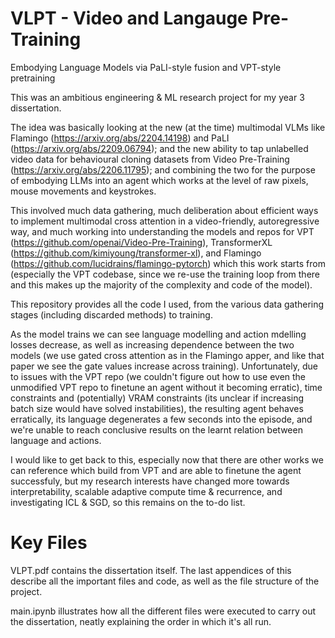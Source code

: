 # VLPT -  Video and Langauge Pre-Training
Embodying Language Models via PaLI-style fusion and VPT-style pretraining

This was an ambitious engineering & ML research project for my year 3 dissertation.

The idea was basically looking at the new (at the time) multimodal VLMs like Flamingo (https://arxiv.org/abs/2204.14198) and PaLI (https://arxiv.org/abs/2209.06794); and the new ability to tap unlabelled video data for behavioural cloning datasets from Video Pre-Training (https://arxiv.org/abs/2206.11795); and combining the two for the purpose of embodying LLMs into an agent which works at the level of raw pixels, mouse movements and keystrokes.

This involved much data gathering, much deliberation about efficient ways to implement multimodal cross attention in a video-friendly, autoregressive way, and much working into understanding the models and repos for VPT (https://github.com/openai/Video-Pre-Training), TransformerXL (https://github.com/kimiyoung/transformer-xl), and Flamingo (https://github.com/lucidrains/flamingo-pytorch) which this work starts from (especially the VPT codebase, since we re-use the training loop from there and this makes up the majority of the complexity and code of the model).

This repository provides all the code I used, from the various data gathering stages (including discarded methods) to training.

As the model trains we can see language modelling and action mdelling losses decrease, as well as increasing dependence between the two models (we use gated cross attention as in the Flamingo apper, and like that paper we see the gate values increase across training). Unfortunately, due to issues with the VPT repo (we couldn't figure out how to use even the unmodified VPT repo to finetune an agent without it becoming erratic), time constraints and (potentially) VRAM constraints (its unclear if increasing batch size would have solved instabilities), the resulting agent behaves erratically, its language degenerates a few seconds into the episode, and we're unable to reach conclusive results on the learnt relation between language and actions.

I would like to get back to this, especially now that there are other works we can reference which build from VPT and are able to finetune the agent successfuly, but my research interests have changed more towards interpretability, scalable adaptive compute time & recurrence, and investigating ICL & SGD, so this remains on the to-do list.

# Key Files

VLPT.pdf contains the dissertation itself. The last appendices of this describe all the important files and code, as well as the file structure of the project.

main.ipynb illustrates how all the different files were executed to carry out the dissertation, neatly explaining the order in which it's all run.
